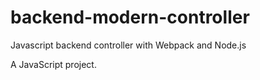 # backend-modern-controller

Javascript backend controller with Webpack and Node.js

A JavaScript project.